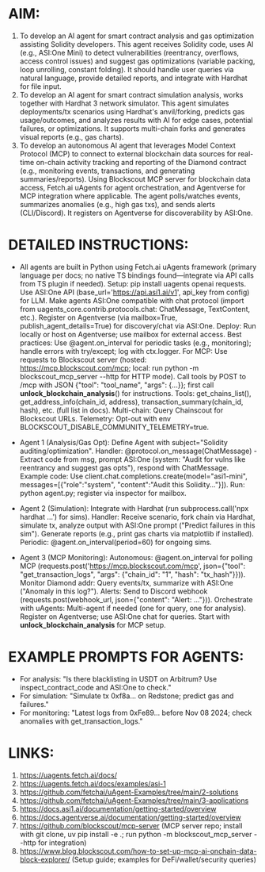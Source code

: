 # AIM:
1. To develop an AI agent for smart contract analysis and gas optimization assisting Solidity developers. This agent receives Solidity code, uses AI (e.g., ASI:One Mini) to detect vulnerabilities (reentrancy, overflows, access control issues) and suggest gas optimizations (variable packing, loop unrolling, constant folding). It should handle user queries via natural language, provide detailed reports, and integrate with Hardhat for file input.
2. To develop an AI agent for smart contract simulation analysis, works together with Hardhat 3 network simulator. This agent simulates deployments/tx scenarios using Hardhat's anvil/forking, predicts gas usage/outcomes, and analyzes results with AI for edge cases, potential failures, or optimizations. It supports multi-chain forks and generates visual reports (e.g., gas charts).
3. To develop an autonomous AI agent that leverages Model Context Protocol (MCP) to connect to external blockchain data sources for real-time on-chain activity tracking and reporting of the Diamond contract (e.g., monitoring events, transactions, and generating summaries/reports). Using Blockscout MCP server for blockchain data access, Fetch.ai uAgents for agent orchestration, and Agentverse for MCP integration where applicable. The agent polls/watches events, summarizes anomalies (e.g., high gas txs), and sends alerts (CLI/Discord). It registers on Agentverse for discoverability by ASI:One.

# DETAILED INSTRUCTIONS:
- All agents are built in Python using Fetch.ai uAgents framework (primary language per docs; no native TS bindings found—integrate via API calls from TS plugin if needed). Setup: pip install uagents openai requests. Use ASI:One API (base_url='https://api.asi1.ai/v1', api_key from config) for LLM. Make agents ASI:One compatible with chat protocol (import from uagents_core.contrib.protocols.chat: ChatMessage, TextContent, etc.). Register on Agentverse (via mailbox=True, publish_agent_details=True) for discovery/chat via ASI:One. Deploy: Run locally or host on Agentverse; use mailbox for external access. Best practices: Use @agent.on_interval for periodic tasks (e.g., monitoring); handle errors with try/except; log with ctx.logger. For MCP: Use requests to Blockscout server (hosted: https://mcp.blockscout.com/mcp; local: run python -m blockscout_mcp_server --http for HTTP mode). Call tools by POST to /mcp with JSON {"tool": "tool_name", "args": {...}}; first call __unlock_blockchain_analysis__() for instructions. Tools: get_chains_list(), get_address_info(chain_id, address), transaction_summary(chain_id, hash), etc. (full list in docs). Multi-chain: Query Chainscout for Blockscout URLs. Telemetry: Opt-out with env BLOCKSCOUT_DISABLE_COMMUNITY_TELEMETRY=true.

- Agent 1 (Analysis/Gas Opt): Define Agent with subject="Solidity auditing/optimization". Handler: @protocol.on_message(ChatMessage) - Extract code from msg, prompt ASI:One (system: "Audit for vulns like reentrancy and suggest gas opts"), respond with ChatMessage. Example code: Use client.chat.completions.create(model="asi1-mini", messages=[{"role":"system", "content":"Audit this Solidity..."}]). Run: python agent.py; register via inspector for mailbox.

- Agent 2 (Simulation): Integrate with Hardhat (run subprocess.call('npx hardhat ...') for sims). Handler: Receive scenario, fork chain via Hardhat, simulate tx, analyze output with ASI:One prompt ("Predict failures in this sim"). Generate reports (e.g., print gas charts via matplotlib if installed). Periodic: @agent.on_interval(period=60) for ongoing sims.

- Agent 3 (MCP Monitoring): Autonomous: @agent.on_interval for polling MCP (requests.post('https://mcp.blockscout.com/mcp', json={"tool": "get_transaction_logs", "args": {"chain_id": "1", "hash": "tx_hash"}})). Monitor Diamond addr: Query events/tx, summarize with ASI:One ("Anomaly in this log?"). Alerts: Send to Discord webhook (requests.post(webhook_url, json={"content": "Alert: ..."})). Orchestrate with uAgents: Multi-agent if needed (one for query, one for analysis). Register on Agentverse; use ASI:One chat for queries. Start with __unlock_blockchain_analysis__ for MCP setup.

# EXAMPLE PROMPTS FOR AGENTS:
- For analysis: "Is there blacklisting in USDT on Arbitrum? Use inspect_contract_code and ASI:One to check."
- For simulation: "Simulate tx 0xf8a... on Redstone; predict gas and failures."
- For monitoring: "Latest logs from 0xFe89... before Nov 08 2024; check anomalies with get_transaction_logs."

# LINKS:
1. https://uagents.fetch.ai/docs/
2. https://uagents.fetch.ai/docs/examples/asi-1
3. https://github.com/fetchai/uAgent-Examples/tree/main/2-solutions
4. https://github.com/fetchai/uAgent-Examples/tree/main/3-applications
5. https://docs.asi1.ai/documentation/getting-started/overview
6. https://docs.agentverse.ai/documentation/getting-started/overview
7. https://github.com/blockscout/mcp-server (MCP server repo; install with git clone, uv pip install -e .; run python -m blockscout_mcp_server --http for integration)
8. https://www.blog.blockscout.com/how-to-set-up-mcp-ai-onchain-data-block-explorer/ (Setup guide; examples for DeFi/wallet/security queries)